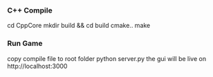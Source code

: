 ### C++ Compile 
cd CppCore
mkdir build && cd build
cmake..
make


### Run Game
copy compile file to root folder
python server.py
the gui will be live on http://localhost:3000
